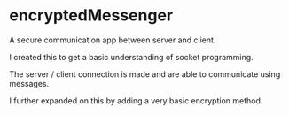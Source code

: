 # encryptedMessenger
A  secure communication app between server and client.

I created this to get a basic understanding of socket programming.

The server / client connection is made and are able to communicate using messages.

I further expanded on this by adding a very basic encryption method.
